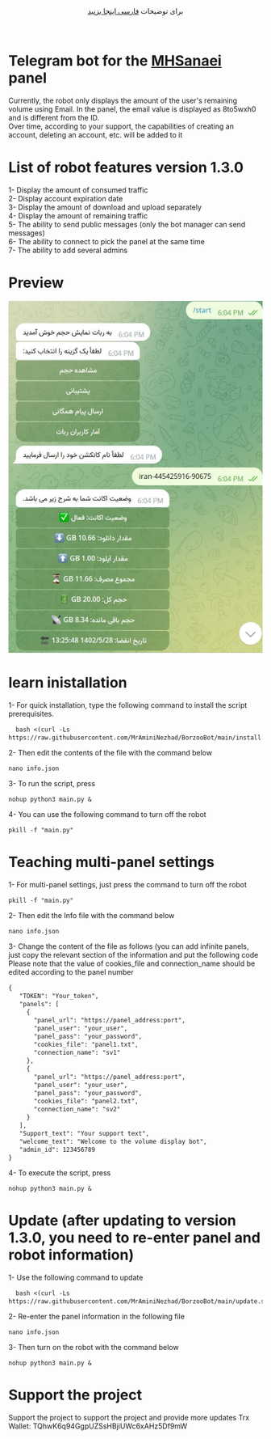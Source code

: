 <div align="center">
برای توضیحات <a href="https://github.com/MrAminiNezhad/BorzooBot/blob/main/README-fa.md"> فارسی اینجا بزنید </a>
</div>
<br><br>

# Telegram bot for the  <a href="https://github.com/MrAminiNezhad/tcp_optimizer_hybla/blob/main/README-fa.md"> MHSanaei </a> panel
Currently, the robot only displays the amount of the user's remaining volume using Email. In the panel, the email value is displayed as 8to5wxh0 and is different from the ID.<br>
Over time, according to your support, the capabilities of creating an account, deleting an account, etc. will be added to it

# List of robot features version 1.3.0
1- Display the amount of consumed traffic<br>
2- Display account expiration date<br>
3- Display the amount of download and upload separately<br>
4- Display the amount of remaining traffic<br>
5- The ability to send public messages (only the bot manager can send messages) <br>
6- The ability to connect to pick the panel at the same time <br>
7- The ability to add several admins<br>

# Preview
![Borzoo Demo](https://raw.githubusercontent.com/MrAminiNezhad/BorzooBot/main/demo.JPG)
# learn inistallation
1- For quick installation, type the following command to install the script prerequisites.<br>
```
  bash <(curl -Ls https://raw.githubusercontent.com/MrAminiNezhad/BorzooBot/main/install.sh)
```
2- Then edit the contents of the file with the command below
```
nano info.json
```
3- To run the script, press <br>
```
nohup python3 main.py &
```
4- You can use the following command to turn off the robot
```
pkill -f "main.py"
```
# Teaching multi-panel settings

1- For multi-panel settings, just press the command to turn off the robot
```
pkill -f "main.py"
```

2- Then edit the Info file with the command below
```
nano info.json
```

3- Change the content of the file as follows (you can add infinite panels, just copy the relevant section of the information and put the following code <br>
Please note that the value of cookies_file and connection_name should be edited according to the panel number <br>
```
{
   "TOKEN": "Your_token",
   "panels": [
     {
       "panel_url": "https://panel_address:port",
       "panel_user": "your_user",
       "panel_pass": "your_password",
       "cookies_file": "panel1.txt",
       "connection_name": "sv1"
     },
     {
       "panel_url": "https://panel_address:port",
       "panel_user": "your_user",
       "panel_pass": "your_password",
       "cookies_file": "panel2.txt",
       "connection_name": "sv2"
     }
   ],
   "Support_text": "Your support text",
   "welcome_text": "Welcome to the volume display bot",
   "admin_id": 123456789
}

```

4- To execute the script, press <br>
```
nohup python3 main.py &
```
# Update (after updating to version 1.3.0, you need to re-enter panel and robot information)
1- Use the following command to update
```
  bash <(curl -Ls https://raw.githubusercontent.com/MrAminiNezhad/BorzooBot/main/update.sh)
```
2- Re-enter the panel information in the following file <br>
```
nano info.json
```
3- Then turn on the robot with the command below
```
nohup python3 main.py &
```
# Support the project
Support the project to support the project and provide more updates
Trx Wallet: TQhwK6q94GgpUZSsHBjiUWc6xAHz5Df9mW
